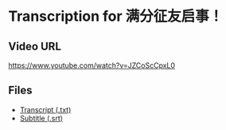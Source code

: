 # Transcription for 满分征友启事！
## Video URL
https://www.youtube.com/watch?v=JZCoScCpxL0
 
## Files
- [Transcript (.txt)](./transcript.txt)
- [Subtitle (.srt)](./transcript.srt)
